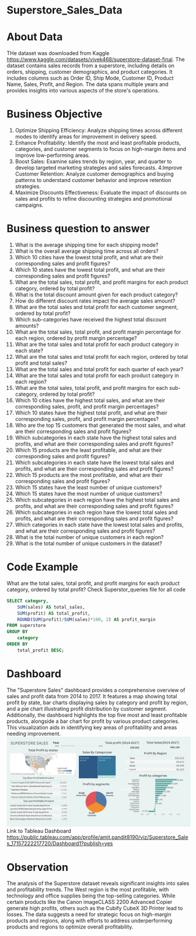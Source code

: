 # Superstore_Sales_Data

# About Data
THe dataset was downloaded from Kaggle https://www.kaggle.com/datasets/vivek468/superstore-dataset-final. The dataset contains sales records from a superstore, including details on orders, shipping, customer demographics, and product categories. It includes columns such as Order ID, Ship Mode, Customer ID, Product Name, Sales, Profit, and Region. The data spans multiple years and provides insights into various aspects of the store's operations.

# Business Objective
1. Optimize Shipping Efficiency: Analyze shipping times across different modes to identify areas for improvement in delivery speed.
2. Enhance Profitability: Identify the most and least profitable products, categories, and customer segments to focus on high-margin items and improve low-performing areas.
3. Boost Sales: Examine sales trends by region, year, and quarter to develop targeted marketing strategies and sales forecasts.
4.Improve Customer Retention: Analyze customer demographics and buying patterns to understand customer behavior and improve retention strategies.
5. Maximize Discounts Effectiveness: Evaluate the impact of discounts on sales and profits to refine discounting strategies and promotional campaigns.

# Business question to answer
1. What is the average shipping time for each shipping mode?
2. What is the overall average shipping time across all orders?
3. Which 10 cities have the lowest total profit, and what are their corresponding sales and profit figures?
4. Which 10 states have the lowest total profit, and what are their corresponding sales and profit figures?
5. What are the total sales, total profit, and profit margins for each product category, ordered by total profit?
6. What is the total discount amount given for each product category?
7. How do different discount rates impact the average sales amount?
8. What are the total sales and total profit for each customer segment, ordered by total profit?
9. Which sub-categories have received the highest total discount amounts?
10. What are the total sales, total profit, and profit margin percentage for each region, ordered by profit margin percentage?
11. What are the total sales and total profit for each product category in each state?
12. What are the total sales and total profit for each region, ordered by total profit and total sales?
13. What are the total sales and total profit for each quarter of each year?
14. What are the total sales and total profit for each product category in each region?
15. What are the total sales, total profit, and profit margins for each sub-category, ordered by total profit?
16. Which 10 cities have the highest total sales, and what are their corresponding sales, profit, and profit margin percentages?
17. Which 10 states have the highest total profit, and what are their corresponding sales, profit, and profit margin percentages?
18. Who are the top 15 customers that generated the most sales, and what are their corresponding sales and profit figures?
19. Which subcategories in each state have the highest total sales and profits, and what are their corresponding sales and profit figures?
20. Which 15 products are the least profitable, and what are their corresponding sales and profit figures?
21. Which subcategories in each state have the lowest total sales and profits, and what are their corresponding sales and profit figures?
22. Which 15 products are the most profitable, and what are their corresponding sales and profit figures?
23. Which 15 states have the least number of unique customers?
24. Which 15 states have the most number of unique customers?
25. Which subcategories in each region have the highest total sales and profits, and what are their corresponding sales and profit figures?
26. Which subcategories in each region have the lowest total sales and profits, and what are their corresponding sales and profit figures?
27. Which categories in each state have the lowest total sales and profits, and what are their corresponding sales and profit figures?
28. What is the total number of unique customers in each region?
29. What is the total number of unique customers in the dataset?

# Code Example
What are the total sales, total profit, and profit margins for each product category, ordered by total profit? Check Superstor_queries file for all code
```sql
SELECT category, 
	SUM(sales) AS total_sales,
    SUM(profit) AS total_profit, 
    ROUND(SUM(profit)/SUM(sales)*100, 2) AS profit_margin
FROM superstore
GROUP BY 
	category
ORDER BY 
	total_profit DESC;
```

# Dashboard
The "Superstore Sales" dashboard provides a comprehensive overview of sales and profit data from 2014 to 2017. It features a map showing total profit by state, bar charts displaying sales by category and profit by region, and a pie chart illustrating profit distribution by customer segment. Additionally, the dashboard highlights the top five most and least profitable products, alongside a bar chart for profit by various product categories. This visualization aids in identifying key areas of profitability and areas needing improvement.
![alt text](Superstore_dashoard.png)
Link to Tableau Dashboard https://public.tableau.com/app/profile/amit.pandit8190/viz/Superstore_Sales_17157222217720/Dashboard1?publish=yes

# Observation
The analysis of the Superstore dataset reveals significant insights into sales and profitability trends. The West region is the most profitable, with technology and office supplies being the top-selling categories. While certain products like the Canon imageCLASS 2200 Advanced Copier generate high profits, others such as the Cubify CubeX 3D Printer lead to losses. The data suggests a need for strategic focus on high-margin products and regions, along with efforts to address underperforming products and regions to optimize overall profitability.